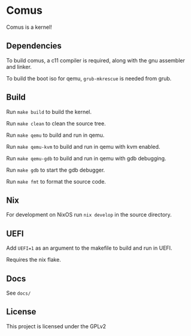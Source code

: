 # Comus

Comus is a kernel!

## Dependencies

To build comus, a c11 compiler is required, along with the gnu assembler
and linker.

To build the boot iso for qemu, `grub-mkrescue` is needed from grub.

## Build

Run `make build` to build the kernel.

Run `make clean` to clean the source tree.

Run `make qemu` to build and run in qemu.

Run `make qemu-kvm` to build and run in qemu with kvm enabled.

Run `make qemu-gdb` to build and run in qemu with gdb debugging.

Run `make gdb` to start the gdb debugger.

Run `make fmt` to format the source code.

## Nix

For development on NixOS run `nix develop` in the source directory.

## UEFI

Add `UEFI=1` as an argument to the makefile to build and run in UEFI.

Requires the nix flake.

## Docs

See `docs/`

## License

This project is licensed under the GPLv2
